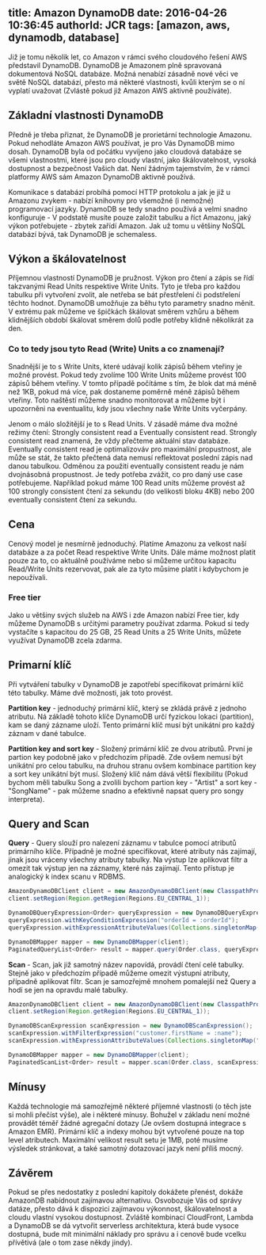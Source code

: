 title: Amazon DynamoDB
date: 2016-04-26 10:36:45
authorId: JCR
tags: [amazon, aws, dynamodb, database]
---

Již je tomu několik let, co Amazon v rámci svého cloudového řešení AWS představil DynamoDB. DynamoDB je Amazonem plně spravovaná dokumentová NoSQL databáze. Možná nenabízí zásadně nové věci ve světě NoSQL databází, přesto má některé vlastnosti, kvůli kterým se o ní vyplatí uvažovat (Zvlástě pokud již Amazon AWS aktivně používáte).

<!-- more -->

## Základní vlastnosti DynamoDB

Předně je třeba přiznat, že DynamoDB je prorietární technologie Amazonu. Pokud nehodláte Amazon AWS používat, je pro Vás DynamoDB mimo dosah. DynamoDB byla od počátku vyvíjeno jako cloudová databáze se všemi vlastnostmi, které jsou pro cloudy vlastní, jako škálovatelnost, vysoká dostupnost a bezpečnost Vašich dat. Není žádným tajemstvím, že v rámci platformy AWS sám Amazon DynamoDB aktivně používá.

Komunikace s databází probíhá pomocí HTTP protokolu a jak je již u Amazonu zvykem - nabízí knihovny pro všemožné (i nemožné) programovací jazyky. DynamoDB se tedy snadno používá a velmi snadno konfiguruje - V podstatě musíte pouze založit tabulku a říct Amazonu, jaký výkon potřebujete - zbytek zařídí Amazon. Jak už tomu u většiny NoSQL databází bývá, tak DynamoDB je schemaless.

## Výkon a škálovatelnost

Příjemnou vlastností DynamoDB je pružnost. Výkon pro čtení a zápis se řídí takzvanými Read Units respektive Write Units. Tyto je třeba pro každou tabulku při vytvoření zvolit, ale netřeba se bát přestřelení či podstřelení těchto hodnot. DynamoDB umožňuje za běhu tyto parametry snadno měnit. V extrému pak můžeme ve špičkách škálovat směrem vzhůru a během klidnějších období škálovat směrem dolů podle potřeby klidně několikrát za den.


### Co to tedy jsou tyto Read (Write) Units a co znamenají?

Snadnější je to s Write Units, které udávají kolik zápisů během vteřiny je možné provést. Pokud tedy zvolíme 100 Write Units můžeme provést 100 zápisů během vteřiny. V tomto případě počítáme s tím, že blok dat má méně než 1KB, pokud má více, pak dostaneme poměrně méně zápisů během vteřiny. Toto naštěstí můžeme snadno monitorovat a můžeme být i upozorněni na eventualitu, kdy jsou všechny naše Write Units vyčerpány.

Jenom o málo složitější je to s Read Units. V zásadě máme dva možné režimy čtení: Strongly consistent read a Eventually consistent read. Strongly consistent read znamená, že vždy přečteme aktuální stav databáze. Eventually consistent read je optimalizováv pro maximální propustnost, ale může se stát, že takto přečtená data nemusí reflektovat poslední zápis nad danou tabulkou. Odměnou za použití eventually consistent readu je nám dvojnásobná propustnost. Je tedy potřeba zvážit, co pro daný use case potřebujeme. Například pokud máme 100 Read units můžeme provést až 100 strongly consistent čtení za sekundu (do velikosti bloku 4KB) nebo 200 eventually consistent čtení za sekundu.

## Cena

Cenový model je nesmírně jednoduchý. Platíme Amazonu za velkost naší databáze a za počet Read respektive Write Units. Dále máme možnost platit pouze za to, co aktuálně používáme nebo si můžeme určitou kapacitu Read/Write Units rezervovat, pak ale za tyto můsíme platit i kdybychom je nepoužívali.

### Free tier

Jako u většiny svých služeb na AWS i zde Amazon nabízí Free tier, kdy můžeme DynamoDB s určitými parametry používat zdarma. Pokud si tedy vystačíte s kapacitou do 25 GB, 25 Read Units a 25 Write Units, můžete využívat DynamoDB zcela zdarma.

## Primarní klíč

Při vytváření tabulky v DynamoDB je zapotřebí specifikovat primární klíč této tabulky. Máme dvě možnosti, jak toto provést.

**Partition key** - jednoduchý primární klíč, který se zkládá právě z jednoho atributu. Ná základě tohoto klíče DynamoDB určí fyzickou lokaci (partition), kam se daný zázname uloží. Tento primární klíč musí být unikátní pro každý záznam v dané tabulce.

**Partition key and sort key** - Složený primární klíč ze dvou atributů. První je partion key podobně jako v předchozím případě. Zde ovšem nemusí být unikátní pro celou tabulku, na druhou stranu ovšem kombinace partition key a sort key unikátní být musí. Složený klíč nám dává větší flexibilitu (Pokud bychom měli tabulku Song a zvolili bychom partion key - "Artist" a sort key - "SongName" - pak můžeme snadno a efektivně napsat query pro songy interpreta).

## Query and Scan

**Query** - Query slouží pro nalezení záznamu v tabulce pomocí atributů primárního klíče. Případně je možné specifikovat, které atributy nás zajímají, jinak jsou vráceny všechny atributy tabulky. Na výstup lze aplikovat filtr a omezit tak výstup jen na záznamy, které nás zajímají. Tento přístup je analogický k index scanu v RDBMS.

```java
AmazonDynamoDBClient client = new AmazonDynamoDBClient(new ClasspathPropertiesFileCredentialsProvider());
client.setRegion(Region.getRegion(Regions.EU_CENTRAL_1));

DynamoDBQueryExpression<Order> queryExpression = new DynamoDBQueryExpression<>();
queryExpression.withKeyConditionExpression("orderId = :orderId");
queryExpression.withExpressionAttributeValues(Collections.singletonMap(":orderId", new AttributeValue().withS("e009761d-3edf-4cb6-b172-416187a94abe")));

DynamoDBMapper mapper = new DynamoDBMapper(client);
PaginatedQueryList<Order> result = mapper.query(Order.class, queryExpression);
```

**Scan** - Scan, jak již samotný název napovídá, provádí čtení celé tabulky. Stejně jako v předchozím případě můžeme omezit výstupní atributy, případně aplikovat filtr. Scan je samozřejmě mnohem pomalejší než Query a hodí se jen na opravdu malé tabulky.

```java
AmazonDynamoDBClient client = new AmazonDynamoDBClient(new ClasspathPropertiesFileCredentialsProvider());
client.setRegion(Region.getRegion(Regions.EU_CENTRAL_1));

DynamoDBScanExpression scanExpression = new DynamoDBScanExpression();
scanExpression.withFilterExpression("customer.firstName = :name");
scanExpression.withExpressionAttributeValues(Collections.singletonMap(":name", new AttributeValue().withS("Pavol")));

DynamoDBMapper mapper = new DynamoDBMapper(client);
PaginatedScanList<Order> result = mapper.scan(Order.class, scanExpression);
```

## Mínusy

Každá technologie má samozřejmě některé příjemné vlastnosti (o těch jste si mohli přečíst výše), ale i některé mínusy. Bohužel v základu není možné provádět téměř žádné agregační dotazy (Je ovšem dostupná integrace s Amazon EMR). Primární klíč a indexy mohou být vytvořené pouze na top level atributech. Maximální velikost result setu je 1MB, poté musíme výsledek stránkovat, a také samotný dotazovací jazyk není příliš mocný.

## Závěrem

Pokud se přes nedostatky z poslední kapitoly dokážete přenést, dokáže AmazonDB nabídnout zajímavou alternativu. Osvobozuje Vás od správy datáze, přesto dává k dispozici zajímavou výkonnost, škálovatelnost a cloudu vlastní vysokou dostupnost. Zvláště kombinací CloudFront, Lambda a DynamoDB se dá vytvořit serverless architektura, která bude vysoce dostupná, bude mít minimální náklady pro správu a i cenově bude vcelku přívětivá (ale o tom zase někdy jindy).
